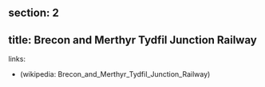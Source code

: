 section: 2
----
title: Brecon and Merthyr Tydfil Junction Railway
----
links:
- (wikipedia: Brecon_and_Merthyr_Tydfil_Junction_Railway)
